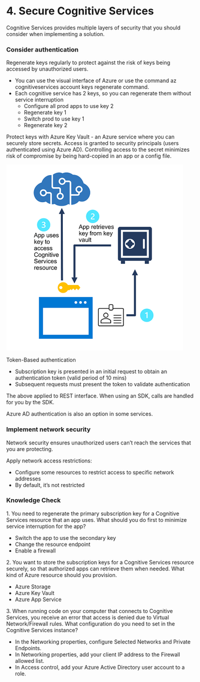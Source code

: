 # 4. Secure Cognitive Services

Cognitive Services provides multiple layers of security that you should consider when implementing a solution.

### **Consider authentication**

Regenerate keys regularly to protect against the risk of keys being accessed by unauthorized users. 

- You can use the visual interface of Azure or use the command az cognitiveservices account keys regenerate command.
- Each cognitive service has 2 keys, so you can regenerate them without service interruption
    - Configure all prod apps to use key 2
    - Regenerate key 1
    - Switch prod to use key 1
    - Regenerate key 2

Protect keys with Azure Key Vault - an Azure service where you can securely store secrets. Access is granted to security principals (users authenticated using Azure AD). Controlling access to the secret minimizes risk of compromise by being hard-copied in an app or a config file. 

![module4.png](../images/module-4.png)

Token-Based authentication

- Subscription key is presented in an initial request to obtain an authentication token (valid period of 10 mins)
- Subsequent requests must present the token to validate authentication

The above applied to REST interface. When using an SDK, calls are handled for you by the SDK. 

Azure AD authentication is also an option in some services. 

### Implement network security

Network security ensures unauthorized users can’t reach the services that you are protecting. 

Apply network access restrictions:

- Configure some resources to restrict access to specific network addresses
- By default, it’s not restricted

### Knowledge Check

1. You need to regenerate the primary subscription key for a Cognitive Services resource that an app uses. What should you do first to minimize service interruption for the app?

- Switch the app to use the secondary key
- Change the resource endpoint
- Enable a firewall

2. You want to store the subscription keys for a Cognitive Services resource securely, so that authorized apps can retrieve them when needed. What kind of Azure resource should you provision.

- Azure Storage
- Azure Key Vault
- Azure App Service

3. When running code on your computer that connects to Cognitive Services, you receive an error that access is denied due to Virtual Network/Firewall rules. What configuration do you need to set in the Cognitive Services instance?

- In the Networking properties, configure Selected Networks and Private Endpoints.
- In Networking properties, add your client IP address to the Firewall allowed list.
- In Access control, add your Azure Active Directory user account to a role.


